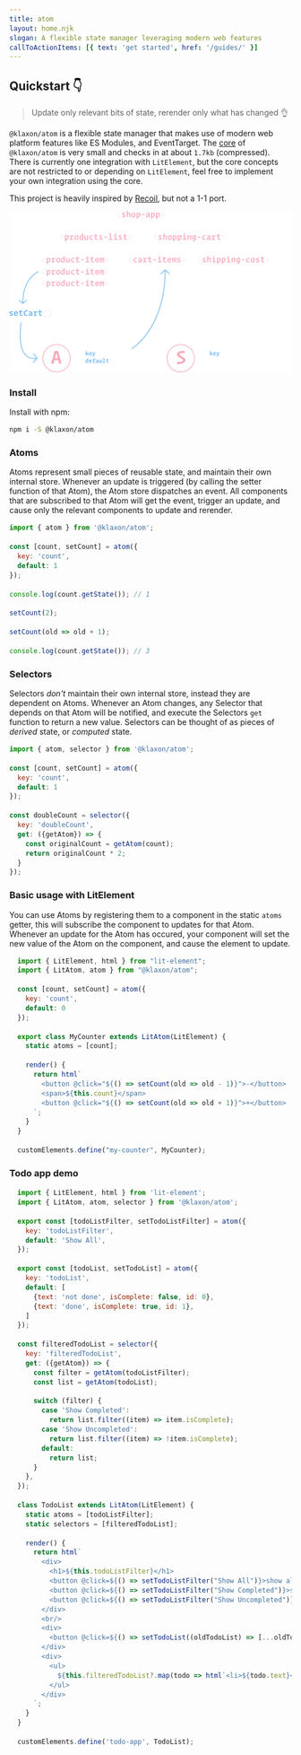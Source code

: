 ```yaml
---
title: atom
layout: home.njk
slogan: A flexible state manager leveraging modern web features
callToActionItems: [{ text: 'get started', href: '/guides/' }]
---
```


<script type="module" src="./components/wcd-snippet.js"></script>

## Quickstart 👇

> Update only relevant bits of state, rerender only what has changed 👌

`@klaxon/atom` is a flexible state manager that makes use of modern web platform features like ES Modules, and EventTarget. The [core](https://github.com/thepassle/atom/blob/master/src/core.js) of `@klaxon/atom` is very small and checks in at about `1.7kb` (compressed). There is currently one integration with `LitElement`, but the core concepts are not restricted to or depending on `LitElement`, feel free to implement your own integration using the core.

This project is heavily inspired by [Recoil](https://recoiljs.org/), but not a 1-1 port.

<div id="graph">

![illustration of Atoms inner workins](./graph.svg)

</div>

### Install

Install with npm:

```bash
npm i -S @klaxon/atom
```

### Atoms

Atoms represent small pieces of reusable state, and maintain their own internal store. Whenever an update is triggered (by calling the setter function of that Atom), the Atom store dispatches an event. All components that are subscribed to that Atom will get the event, trigger an update, and cause only the relevant components to update and rerender.

```js
import { atom } from '@klaxon/atom';

const [count, setCount] = atom({
  key: 'count',
  default: 1
});

console.log(count.getState()); // 1

setCount(2);

setCount(old => old + 1);

console.log(count.getState()); // 3
```

### Selectors

Selectors _don't_ maintain their own internal store, instead they are dependent on Atoms. Whenever an Atom changes, any Selector that depends on that Atom will be notified, and execute the Selectors `get` function to return a new value. Selectors can be thought of as pieces of _derived_ state, or _computed_ state.

```js
import { atom, selector } from '@klaxon/atom';

const [count, setCount] = atom({
  key: 'count',
  default: 1
});

const doubleCount = selector({
  key: 'doubleCount',
  get: ({getAtom}) => {
    const originalCount = getAtom(count);
    return originalCount * 2;
  }
});
```

### Basic usage with LitElement

You can use Atoms by registering them to a component in the static `atoms` getter, this will subscribe the component to updates for that Atom. Whenever an update for the Atom has occured, your component will set the new value of the Atom on the component, and cause the element to update.

<wcd-snippet class="landing-page" data-id="4jOEMPDsdljAVmAmoQSJ">

  ```js
    import { LitElement, html } from "lit-element";
    import { LitAtom, atom } from "@klaxon/atom";

    const [count, setCount] = atom({
      key: 'count',
      default: 0
    });

    export class MyCounter extends LitAtom(LitElement) {
      static atoms = [count];

      render() {
        return html`
          <button @click="${() => setCount(old => old - 1)}">-</button>
          <span>${this.count}</span>
          <button @click="${() => setCount(old => old + 1)}">+</button>
        `;
      }
    }

    customElements.define("my-counter", MyCounter);
  ```

</wcd-snippet>

### Todo app demo

<wcd-snippet class="landing-page" data-id="e530K7dhKDxqpoocCOu5">

  ```js
    import { LitElement, html } from 'lit-element';
    import { LitAtom, atom, selector } from '@klaxon/atom';

    export const [todoListFilter, setTodoListFilter] = atom({
      key: 'todoListFilter',
      default: 'Show All',
    });

    export const [todoList, setTodoList] = atom({
      key: 'todoList',
      default: [
        {text: 'not done', isComplete: false, id: 0},
        {text: 'done', isComplete: true, id: 1},
      ]
    });

    const filteredTodoList = selector({
      key: 'filteredTodoList',
      get: ({getAtom}) => {
        const filter = getAtom(todoListFilter);
        const list = getAtom(todoList);

        switch (filter) {
          case 'Show Completed':
            return list.filter((item) => item.isComplete);
          case 'Show Uncompleted':
            return list.filter((item) => !item.isComplete);
          default:
            return list;
        }
      },
    });

    class TodoList extends LitAtom(LitElement) {
      static atoms = [todoListFilter];
      static selectors = [filteredTodoList];

      render() {
        return html`
          <div>
            <h1>${this.todoListFilter}</h1>
            <button @click=${() => setTodoListFilter("Show All")}>show all</button>
            <button @click=${() => setTodoListFilter("Show Completed")}>show completed</button>
            <button @click=${() => setTodoListFilter("Show Uncompleted")}>show uncompleted</button>
          </div>
          <br/>
          <div>
            <button @click=${() => setTodoList((oldTodoList) => [...oldTodoList, {text: 'New todo', isComplete: false, id: 1}])}>add</button>
          </div>
          <div>
            <ul>
              ${this.filteredTodoList?.map(todo => html`<li>${todo.text}</li>`)}
            </ul>
          </div>
        `;
      }
    }

    customElements.define('todo-app', TodoList);
  ```

</wcd-snippet>